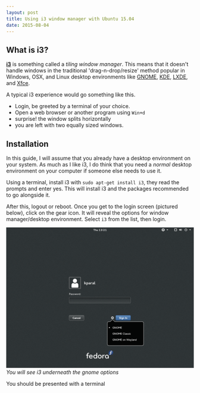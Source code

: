 ```yaml
---
layout: post
title: Using i3 window manager with Ubuntu 15.04
date: 2015-08-04
---
```


## What is i3?

**[i3](http://i3wm.org/)** is something called a *tiling window manager*. This means that it doesn't handle windows in the traditional 'drag-n-drop/resize' method popular in Windows, OSX, and Linux desktop environments like [GNOME](http://www.gnome.org/), [KDE](http://www.kde.org/), [LXDE](http://lxde.org/), and [Xfce](http://www.xfce.org/).

<!--excerpt_separator-->

A typical i3 experience would go something like this.

* Login, be greeted by a terminal of your choice.
* Open a web browser or another program using `Win+d`
* surprise! the window splits horizontally
* you are left with two equally sized windows.

## Installation

In this guide, I will assume that you already have a desktop environment on your system. As much as I like i3, I do think that you need a *normal* desktop environment on your computer if someone else needs to use it.

Using a terminal, install i3 with `sudo apt-get install i3`, they read the prompts and enter yes. This will install i3 and the packages recommended to go alongside it.

After this, logout or reboot. Once you get to the login screen (pictured below), click on the gear icon. It will reveal the options for window manager/desktop environment. Select `i3` from the list, then login.

![gnome login screen](/post_assets/2015-08-4-ubuntu-i3/gnomelogin.png)
*You will see i3 underneath the gnome options*

You should be presented with a terminal